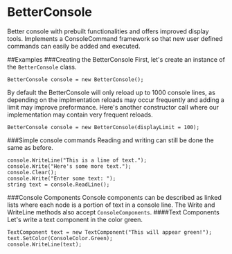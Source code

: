 # BetterConsole
Better console with prebuilt functionalities and offers improved display tools. Implements a ConsoleCommand framework so that new user defined commands can easily be added and executed.

##Examples
###Creating the BetterConsole
First, let's create an instance of the `BetterConsole` class. 
```
BetterConsole console = new BetterConsole();
```

By default the BetterConsole will only reload up to 1000 console lines, as depending on the implmentation reloads may occur frequently and adding a limit may improve preformance. Here's another constructor call where our implementation may contain very frequent reloads.
```
BetterConsole console = new BetterConsole(displayLimit = 100);
```

###Simple console commands
Reading and writing can still be done the same as before.
```
console.WriteLine("This is a line of text.");
console.Write("Here's some more text.");
console.Clear();
console.Write("Enter some text: ");
string text = console.ReadLine();
```

###Console Components
Console components can be described as linked lists where each node is a portion of text in a console line. The Write and WriteLine methods also accept `ConsoleComponents`.
####Text Components
Let's write a text component in the color green.
```
TextComponent text = new TextComponent("This will appear green!");
text.SetColor(ConsoleColor.Green);
console.WriteLine(text);
```
